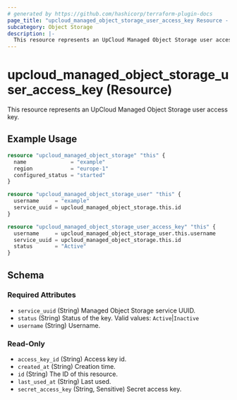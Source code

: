 ```yaml
---
# generated by https://github.com/hashicorp/terraform-plugin-docs
page_title: "upcloud_managed_object_storage_user_access_key Resource - terraform-provider-upcloud"
subcategory: Object Storage
description: |-
  This resource represents an UpCloud Managed Object Storage user access key.
---
```


# upcloud_managed_object_storage_user_access_key (Resource)

This resource represents an UpCloud Managed Object Storage user access key.

## Example Usage

```terraform
resource "upcloud_managed_object_storage" "this" {
  name              = "example"
  region            = "europe-1"
  configured_status = "started"
}

resource "upcloud_managed_object_storage_user" "this" {
  username     = "example"
  service_uuid = upcloud_managed_object_storage.this.id
}

resource "upcloud_managed_object_storage_user_access_key" "this" {
  username     = upcloud_managed_object_storage_user.this.username
  service_uuid = upcloud_managed_object_storage.this.id
  status       = "Active"
}
```

<!-- schema generated by tfplugindocs -->
## Schema

### Required Attributes

- `service_uuid` (String) Managed Object Storage service UUID.
- `status` (String) Status of the key. Valid values: `Active`|`Inactive`
- `username` (String) Username.

### Read-Only

- `access_key_id` (String) Access key id.
- `created_at` (String) Creation time.
- `id` (String) The ID of this resource.
- `last_used_at` (String) Last used.
- `secret_access_key` (String, Sensitive) Secret access key.
